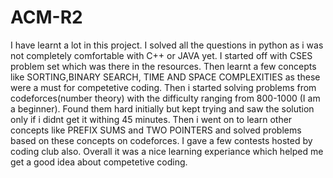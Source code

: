 # ACM-R2
I have learnt a lot in this project. I solved all the questions in python as i was not completely comfortable with C++ or JAVA yet. I started off with CSES problem set which was there in the resources. Then learnt a few concepts like SORTING,BINARY SEARCH, TIME AND SPACE COMPLEXITIES as these were a must for competetive coding. Then i started solving problems from codeforces(number theory) with the difficulty ranging from 800-1000 (I am a beginner). Found them hard initially but kept trying and saw the solution only if i didnt get it withing 45 minutes. Then i went on to learn other concepts like PREFIX SUMS and TWO POINTERS and solved problems based on these concepts on codeforces. I gave a few contests hosted by coding club also.
Overall it was a nice learning experiance which helped me get a good idea about competetive coding.

